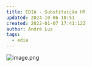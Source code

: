 ```yaml
---
title: EDIA - Substituição HR
updated: 2024-10-06 10:51
created: 2022-01-07 17:41:12Z
author: André Luz
tags:
  - edia
---
```


![image.png](image-49.png)